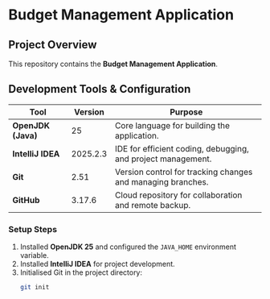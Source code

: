# Budget Management Application

## Project Overview

This repository contains the **Budget Management Application**.

## Development Tools & Configuration

| Tool               | Version | Purpose |
|--------------------|---------|---------|
| **OpenJDK (Java)** | 25      | Core language for building the application. |
| **IntelliJ IDEA**  | 2025.2.3 | IDE for efficient coding, debugging, and project management. |
| **Git**            | 2.51    | Version control for tracking changes and managing branches. |
| **GitHub**         | 3.17.6  | Cloud repository for collaboration and remote backup. |

### Setup Steps

1. Installed **OpenJDK 25** and configured the `JAVA_HOME` environment variable.
2. Installed **IntelliJ IDEA** for project development.
3. Initialised Git in the project directory:
   ```bash
   git init
